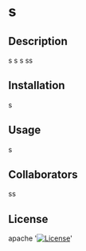 
  
  # s

  ## Description 
  s
  s
  s
  ss

  ## Installation 
  s

  ## Usage 
  s

  ## Collaborators
  ss

  ## License 
   apache
   '[![License](https://img.shields.io/badge/License-apache_1.0-lightblue.svg)](https://www.boost.org/LICENSE_1_0.txt)'
